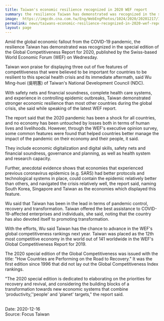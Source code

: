 ```yaml
---
title: Taiwan's economic resilience recognized in 2020 WEF report
summary: the resilience Taiwan has demonstrated was recognized in the special edition of the Global Competitiveness Report for 2020, published by the Swiss-based World Economic Forum (WEF) on Wednesday.
image:  https://imgcdn.cna.com.tw/Eng/WebEngPhotos/1024/2020/20201217/1024x682_214925883298.jpg
permalink: news/taiwans-economic-resilience-recognized-in-2020-wef-report/
layout: page
---
```

Amid the global economic fallout from the COVID-19 pandemic, the resilience Taiwan has demonstrated was recognized in the special edition of the Global Competitiveness Report for 2020, published by the Swiss-based World Economic Forum (WEF) on Wednesday.

Taiwan won praise for displaying three out of five features of competitiveness that were believed to be important for countries to be resilient to this special health crisis and its immediate aftermath, said Wu Ming-huei (吳明蕙) of Taiwan's National Development Council (NDC).

With safety nets and financial soundness, complete health care systems, and experience in controlling epidemic outbreaks, Taiwan demonstrated stronger economic resilience than most other countries during the global crisis, she said while speaking of the latest WEF report.

The report said that the 2020 pandemic has been a shock for all countries, and no economy has been untouched by losses both in terms of human lives and livelihoods. However, through the WEF's executive opinion survey, some common features were found that helped countries better manage the impact of the pandemic on their economy and their people, it said.

They include economic digitalization and digital skills, safety nets and financial soundness, governance and planning, as well as health system and research capacity.

Further, anecdotal evidence shows that economies that experienced previous coronavirus epidemics (e.g. SARS) had better protocols and technological systems in place, could contain the epidemic relatively better than others, and navigated the crisis relatively well, the report said, naming South Korea, Singapore and Taiwan as the economies which displayed this feature.

Wu said that Taiwan has been in the lead in terms of pandemic control, recovery and transformation. Taiwan offered the best assistance to COVID-19-affected enterprises and individuals, she said, noting that the country has also devoted itself to promoting transformation.

With the efforts, Wu said Taiwan has the chance to advance in the WEF's global competitiveness rankings next year. Taiwan was placed as the 12th most competitive economy in the world out of 141 worldwide in the WEF's Global Competitiveness Report for 2019.

The 2020 special edition of the Global Competitiveness was issued with the title: "How Countries are Performing on the Road to Recovery." It was the first edition since 1996 that did not lay out the Global Competitiveness Index rankings.

"The 2020 special edition is dedicated to elaborating on the priorities for recovery and revival, and considering the building blocks of a transformation towards new economic systems that combine 'productivity,''people' and 'planet' targets," the report said.

<br/>
Date: 2020-12-16
<br/>
Source: Focus Taiwan
